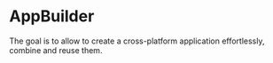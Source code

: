 # AppBuilder
 
The goal is to allow to create a cross-platform application effortlessly, combine and reuse them.

